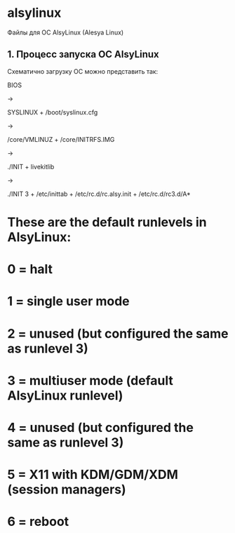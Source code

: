 # alsylinux
Файлы для ОС AlsyLinux (Alesya Linux)

## 1. Процесс запуска ОС AlsyLinux

Схематично загрузку ОС можно представить так:

  BIOS
   
   ->
   
  SYSLINUX
  +
  /boot/syslinux.cfg
  
   ->
   
  /core/VMLINUZ
  +
  /core/INITRFS.IMG
  
   ->
  
  ./INIT
  +
  livekitlib
  
   ->
   
  ./INIT 3
  +
  /etc/inittab 
  +
  /etc/rc.d/rc.alsy.init
  +
  /etc/rc.d/rc3.d/A*

# These are the default runlevels in AlsyLinux:
#   0 = halt
#   1 = single user mode
#   2 = unused (but configured the same as runlevel 3)
#   3 = multiuser mode (default AlsyLinux runlevel)
#   4 = unused (but configured the same as runlevel 3)
#   5 = X11 with KDM/GDM/XDM (session managers)
#   6 = reboot
